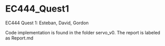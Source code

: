 # EC444_Quest1
EC444 Quest 1: Esteban, David, Gordon

Code implementation is found in the folder servo_v0. The report is labeled as Report.md
